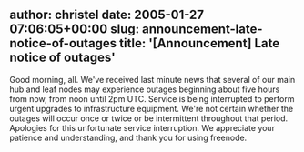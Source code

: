 author: christel
date: 2005-01-27 07:06:05+00:00
slug: announcement-late-notice-of-outages
title: '[Announcement] Late notice of outages'
---

Good morning, all.  We've received last minute news that several of our main hub and leaf nodes may experience outages beginning about five hours from now, from noon until 2pm UTC. Service is being interrupted to perform urgent upgrades to infrastructure equipment.  We're not certain whether the outages will occur once or twice or be intermittent throughout that period.
Apologies for this unfortunate service interruption.  We appreciate your patience and understanding, and thank you for using  freenode.
